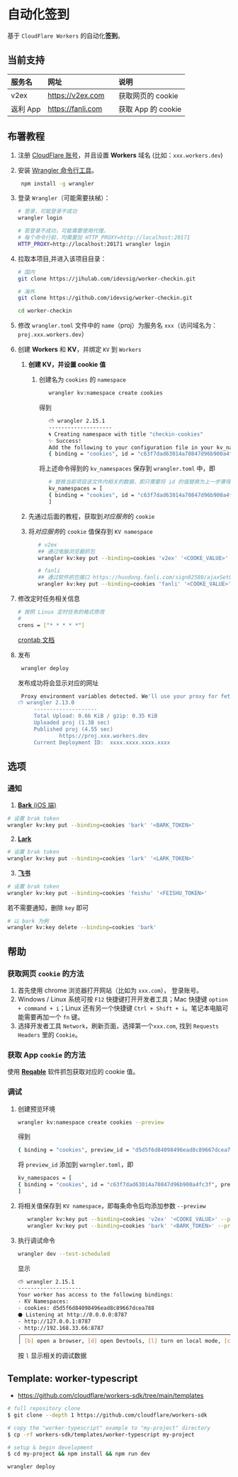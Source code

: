 # 自动化签到

基于 `CloudFlare Workers` 的自动化**签到**。

## 当前支持

| 服务名   | 网址              |     | 说明               |
| :------- | :---------------- | :-- | :----------------- |
| v2ex     | https://v2ex.com  |     | 获取网页的 cookie  |
| 返利 App | https://fanli.com |     | 获取 App 的 cookie |

## 布署教程

1. 注册 [CloudFlare 账号](https://www.cloudflare.com/)，并且设置 **Workers** 域名 (比如：`xxx.workers.dev`)

2. 安装 [Wrangler 命令行工具](https://developers.cloudflare.com/workers/wrangler/)。
   ```bash
    npm install -g wrangler
   ```
3. 登录 `Wrangler`（可能需要扶梯）：

   ```bash
   # 登录，可能登录不成功
   wrangler login

   # 若登录不成功，可能需要使用代理。
   # 每个命令行前，均需要加 HTTP_PROXY=http://localhost:20171
   HTTP_PROXY=http://localhost:20171 wrangler login
   ```

4. 拉取本项目,并进入该项目目录：

   ```bash
   # 国内
   git clone https://jihulab.com/idevsig/worker-checkin.git

   # 海外
   git clone https://github.com/idevsig/worker-checkin.git

   cd worker-checkin
   ```

5. 修改 `wrangler.toml` 文件中的 `name`（proj）为服务名 `xxx`（访问域名为：`proj.xxx.workers.dev`）

6. 创建 **Workers** 和 **KV**，并绑定 `KV` 到 `Workers`

   1. **创建 KV，并设置 cookie 值**

      1. 创建名为 `cookies` 的 `namespace`

         ```bash
            wrangler kv:namespace create cookies
         ```

         得到

         ```bash
            ⛅️ wrangler 2.15.1
            --------------------
            🌀 Creating namespace with title "checkin-cookies"
            ✨ Success!
            Add the following to your configuration file in your kv_namespaces array:
            { binding = "cookies", id = "c63f7dad63014a70847d96b900a4fc3f" }
         ```

         将上述命令得到的 `kv_namespaces` 保存到 `wrangler.toml` 中，即

         ```bash
            # 替换当前项目该文件内相关的数据，即只需要将 id 的值替换为上一步骤得到的值
            kv_namespaces = [
            { binding = "cookies", id = "c63f7dad63014a70847d96b900a4fc3f" }
            ]
         ```

   2. 先通过后面的教程，获取到*对应服务*的 `cookie`

   3. 将*对应服务*的 `cookie` 值保存到 `KV namespace`

      ```bash
         # v2ex
         ## 通过电脑浏览器抓包
         wrangler kv:key put --binding=cookies 'v2ex' '<COOKE_VALUE>'

         # fanli
         ## 通过软件抓包接口 https://huodong.fanli.com/sign82580/ajaxSetUserSign ，获取 cookies 值（只需 “PHPSESSID=xxx;” 这部分即可）
         wrangler kv:key put --binding=cookies 'fanli' '<COOKE_VALUE>'
      ```

7. 修改定时任务相关信息

   ```bash
   # 按照 Linux 定时任务的格式修改
   #
   crons = ["* * * * *"]
   ```

   [crontab 文档](https://www.man7.org/linux/man-pages/man5/crontab.5.html)

8. 发布

   ```bash
    wrangler deploy
   ```

   发布成功将会显示对应的网址

   ```bash
    Proxy environment variables detected. We'll use your proxy for fetch requests.
   ⛅️ wrangler 2.13.0
        --------------------
        Total Upload: 0.66 KiB / gzip: 0.35 KiB
        Uploaded proj (1.38 sec)
        Published proj (4.55 sec)
                https://proj.xxx.workers.dev
        Current Deployment ID:  xxxx.xxxx.xxxx.xxxx
   ```

## 选项

### 通知

1. [**Bark** (iOS 端)](https://bark.day.app/)

```bash
# 设置 brak token
wrangler kv:key put --binding=cookies 'bark' '<BARK_TOKEN>'
```

2. [**Lark**](https://open.larksuite.com/document/client-docs/bot-v3/add-custom-bot#756b882f)

```bash
# 设置 brak token
wrangler kv:key put --binding=cookies 'lark' '<LARK_TOKEN>'
```

3. [**飞书**](https://open.feishu.cn/document/client-docs/bot-v3/add-custom-bot#756b882f)

```bash
# 设置 brak token
wrangler kv:key put --binding=cookies 'feishu' '<FEISHU_TOKEN>'
```

若不需要通知，删除 `key` 即可

```bash
# 以 bark 为例
wrangler kv:key delete --binding=cookies 'bark'
```

## 帮助

### 获取网页 `cookie` 的方法

1. 首先使用 chrome 浏览器打开网站（比如为 `xxx.com`）， 登录账号。
2. Windows / Linux 系统可按 `F12` 快捷键打开开发者工具；Mac 快捷键 `option + command + i`；Linux 还有另一个快捷键 `Ctrl + Shift + i`。笔记本电脑可能需要再加一个 `fn` 键。
3. 选择开发者工具 `Network`，刷新页面，选择第一个`xxx.com`, 找到 `Requests Headers` 里的 `Cookie`。

### 获取 App `cookie` 的方法

使用 **[Reqable](https://reqable.com/)** 软件抓包获取对应的 cookie 值。

### 调试

1. 创建预览环境

   ```bash
   wrangler kv:namespace create cookies --preview
   ```

   得到

   ```bash
   { binding = "cookies", preview_id = "d5d5f6d84098496ead8c89667dcea788" }
   ```

   将 `preview_id` 添加到 `warngler.toml`，即

   ```bash
   kv_namespaces = [
   { binding = "cookies", id = "c63f7dad63014a70847d96b900a4fc3f", preview_id = "d5d5f6d84098496ead8c89667dcea788"}
   ]
   ```

2. 将相关值保存到 `KV namespace`，即每条命令后均添加参数 `--preview`

   ```bash
      wrangler kv:key put --binding=cookies 'v2ex' '<COOKE_VALUE>' --preview
      wrangler kv:key put --binding=cookies 'bark' '<BARK_TOKEN>' --preview
   ```

3. 执行调试命令

   ```bash
   wrangler dev --test-scheduled
   ```

   显示

   ```bash
   ⛅️ wrangler 2.15.1
   --------------------
   Your worker has access to the following bindings:
   - KV Namespaces:
   - cookies: d5d5f6d84098496ead8c89667dcea788
   ⬣ Listening at http://0.0.0.0:8787
   - http://127.0.0.1:8787
   - http://192.168.33.66:8787
   ╭──────────────────────────────────────────────────────────────────────────────────────────────────────────────────────────────────────────────────╮
   │ [b] open a browser, [d] open Devtools, [l] turn on local mode, [c] clear console, [x] to exit
   ```

   按 `l` 显示相关的调试数据

## Template: worker-typescript

- https://github.com/cloudflare/workers-sdk/tree/main/templates

```bash
# full repository clone
$ git clone --depth 1 https://github.com/cloudflare/workers-sdk

# copy the "worker-typescript" example to "my-project" directory
$ cp -rf workers-sdk/templates/worker-typescript my-project

# setup & begin development
$ cd my-project && npm install && npm run dev
```

```bash
wrangler deploy
```
